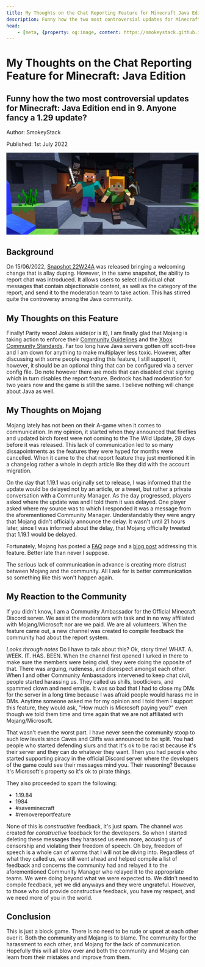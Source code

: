 ```yaml
---
title: My Thoughts on the Chat Reporting Feature for Minecraft Java Edition
description: Funny how the two most controversial updates for Minecraft Java Edition end in 9. Anyone fancy a 1.29 update?
head:
    - [meta, {property: og:image, content: https://smokeystack.github.io/assets/image.6e6041cb.png}]
---
```


# My Thoughts on the Chat Reporting Feature for Minecraft: Java Edition

## Funny how the two most controversial updates for Minecraft: Java Edition end in 9. Anyone fancy a 1.29 update?

Author: SmokeyStack

Published: 1st July 2022

![](../.vuepress/public/assets/images/blog/image.png)

## Background

On 15/06/2022, [Snapshot 22W24A](https://www.minecraft.net/en-us/article/minecraft-snapshot-22w24a) was released bringing a welcoming change that is allay duping. However, in the same snapshot, the ability to report chat was introduced. It allows users to select individual chat messages that contain objectionable content, as well as the category of the report, and send it to the moderation team to take action. This has stirred quite the controversy among the Java community.

## My Thoughts on this Feature

Finally! Parity wooo! Jokes aside(or is it), I am finally glad that Mojang is taking action to enforce their [Community Guidelines](https://help.minecraft.net/hc/en-us/articles/7317376541197-Minecraft-Java-Edition-Player-Chat-Reporting-FAQ) and the [Xbox Community Standards](https://www.xbox.com/legal/community-standards). Far too long have Java servers gotten off scott-free and I am down for anything to make multiplayer less toxic. However, after discussing with some people regarding this feature, I still support it, however, it should be an optional thing that can be configured via a server config file. Do note however there are mods that can disabled chat signing which in turn disables the report feature. Bedrock has had moderation for two years now and the game is still the same. I believe nothing will change about Java as well.

## My Thoughts on Mojang

Mojang lately has not been on their A-game when it comes to communication. In my opinion, it started when they announced that fireflies and updated birch forest were not coming to the The Wild Update, 28 days before it was released. This lack of communication led to so many dissapointments as the features they were hyped for months were cancelled. When it came to the chat report feature they just mentioned it in a changelog rather a whole in depth article like they did with the account migration.

On the day that 1.19.1 was originally set to release, I was informed that the update would be delayed not by an article, or a tweet, but rather a private conversation with a Community Manager. As the day progressed, players asked where the update was and I told them it was delayed. One player asked where my source was to which I responded it was a message from the aforementioned Community Manager. Understandably they were angry that Mojang didn't officially announce the delay. It wasn't until 21 hours later, since I was informed about the delay, that Mojang officially tweeted that 1.19.1 would be delayed.

Fortunately, Mojang has posted a [FAQ](https://help.minecraft.net/hc/en-us/articles/7317376541197-Minecraft-Java-Edition-Player-Chat-Reporting-FAQ) page and a [blog post](https://www.minecraft.net/en-us/article/addressing-player-chat-reporting-tool) addressing this feature. Better late than never I suppose.

The serious lack of communication in advance is creating more distrust between Mojang and the community. All I ask for is better communication so something like this won't happen again.

## My Reaction to the Community

If you didn't know, I am a Community Ambassador for the Official Minecraft Discord server. We assist the moderators with task and in no way affiliated with Mojang/Microsoft nor are we paid. We are all volunteers. When the feature came out, a new channel was created to compile feedback the community had about the report system.

*Looks through notes* Do I have to talk about this? Ok, story time! WHAT. A. WEEK. IT. HAS. BEEN. When the channel first opened I lurked in there to make sure the members were being civil, they were doing the opposite of that. There was arguing, rudeness, and disrespect amongst each other. When I and other Community Ambassadors intervened to keep chat civil, people started harassing us. They called us shills, bootlickers, and spammed clown and nerd emojis. It was so bad that I had to close my DMs for the server in a long time because I was afraid people would harass me in DMs. Anytime someone asked me for my opinion and I told them I support this feature, they would ask, "How much is Microsoft paying you?" even though we told them time and time again that we are not affiliated with Mojang/Microsoft.

That wasn't even the worst part. I have never seen the community stoop to such low levels since Caves and Cliffs was announced to be split. You had people who started defending slurs and that it's ok to be racist because it's their server and they can do whatever they want. Then you had people who started supporting piracy in the official Discord server where the developers of the game could see their messages mind you. Their reasoning? Because it's Microsoft's property so it's ok to pirate things.

They also proceeded to spam the following:
- 1.19.84
- 1984
- #saveminecraft
- #removereportfeature

None of this is *constructive* feedback, it's just spam. The channel was created for *constructive* feedback for the developers. So when I started deleting these messages they harassed us even more, accusing us of censorship and violating their freedom of speech. Oh boy, freedom of speech is a whole can of worms that I will not be diving into. Regardless of what they called us, we still went ahead and helped compile a list of feedback and concerns the community had and relayed it to the aforementioned Community Manager who relayed it to the appropriate teams. We were doing beyond what we were expected to. We didn't need to compile feedback, yet we did anyways and they were ungrateful. However, to those who did provide constructive feedback, you have my respect, and we need more of you in the world.

## Conclusion

This is just a block game. There is no need to be rude or upset at each other over it. Both the community and Mojang is to blame. The community for the harassment to each other, and Mojang for the lack of communication. Hopefully this will all blow over and both the community and Mojang can learn from their mistakes and improve from them.